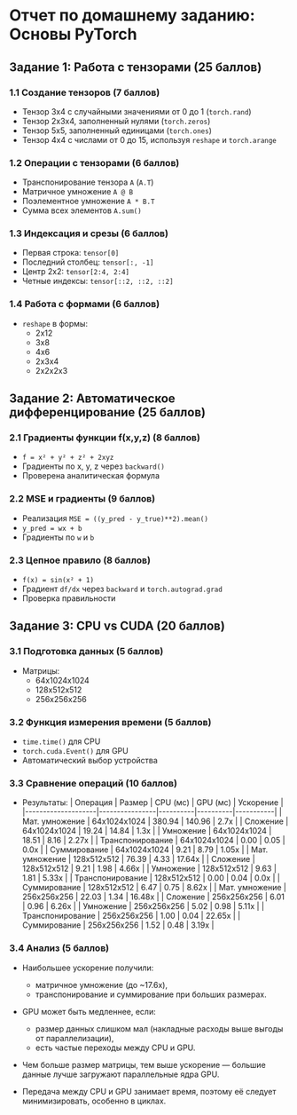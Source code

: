 # Отчет по домашнему заданию: Основы PyTorch

## Задание 1: Работа с тензорами (25 баллов)

### 1.1 Создание тензоров (7 баллов)
- Тензор 3x4 с случайными значениями от 0 до 1 (`torch.rand`)
- Тензор 2x3x4, заполненный нулями (`torch.zeros`)
- Тензор 5x5, заполненный единицами (`torch.ones`)
- Тензор 4x4 с числами от 0 до 15, используя `reshape` и `torch.arange`

### 1.2 Операции с тензорами (6 баллов)
- Транспонирование тензора `A` (`A.T`)
- Матричное умножение `A @ B`
- Поэлементное умножение `A * B.T`
- Сумма всех элементов `A.sum()`

### 1.3 Индексация и срезы (6 баллов)
- Первая строка: `tensor[0]`
- Последний столбец: `tensor[:, -1]`
- Центр 2x2: `tensor[2:4, 2:4]`
- Четные индексы: `tensor[::2, ::2, ::2]`

### 1.4 Работа с формами (6 баллов)
- `reshape` в формы:
  - 2x12
  - 3x8
  - 4x6
  - 2x3x4
  - 2x2x2x3


## Задание 2: Автоматическое дифференцирование (25 баллов)

### 2.1 Градиенты функции f(x,y,z) (8 баллов)
- `f = x² + y² + z² + 2xyz`
- Градиенты по x, y, z через `backward()`
- Проверена аналитическая формула

### 2.2 MSE и градиенты (9 баллов)
- Реализация `MSE = ((y_pred - y_true)**2).mean()`
- `y_pred = wx + b`
- Градиенты по `w` и `b`

### 2.3 Цепное правило (8 баллов)
- `f(x) = sin(x² + 1)`
- Градиент `df/dx` через `backward` и `torch.autograd.grad`
- Проверка правильности


## Задание 3: CPU vs CUDA (20 баллов)

### 3.1 Подготовка данных (5 баллов)
- Матрицы:
  - 64x1024x1024
  - 128x512x512
  - 256x256x256

### 3.2 Функция измерения времени (5 баллов)
- `time.time()` для CPU
- `torch.cuda.Event()` для GPU
- Автоматический выбор устройства

### 3.3 Сравнение операций (10 баллов)
- Результаты:
| Операция           | Размер         | CPU (мс) | GPU (мс) | Ускорение |
|--------------------|----------------|----------|----------|-----------|
| Мат. умножение     | 64x1024x1024   | 380.94   | 140.96   | 2.7x      |
| Сложение           | 64x1024x1024   | 19.24    | 14.84    | 1.3x      |
| Умножение          | 64x1024x1024   | 18.51    | 8.16     | 2.27x     |
| Транспонирование   | 64x1024x1024   | 0.00     | 0.05     | 0.0x      |
| Суммирование       | 64x1024x1024   | 9.21     | 8.79     | 1.05x     |
| Мат. умножение     | 128x512x512    | 76.39    | 4.33     | 17.64x    |
| Сложение           | 128x512x512    | 9.21     | 1.98     | 4.66x     |
| Умножение          | 128x512x512    | 9.63     | 1.81     | 5.33x     |
| Транспонирование   | 128x512x512    | 0.00     | 0.04     | 0.0x      |
| Суммирование       | 128x512x512    | 6.47     | 0.75     | 8.62x     |
| Мат. умножение     | 256x256x256    | 22.03    | 1.34     | 16.48x    |
| Сложение           | 256x256x256    | 6.01     | 0.96     | 6.26x     |
| Умножение          | 256x256x256    | 5.02     | 0.98     | 5.11x     |
| Транспонирование   | 256x256x256    | 1.00     | 0.04     | 22.65x    |
| Суммирование       | 256x256x256    | 1.52     | 0.48     | 3.19x     |

### 3.4 Анализ (5 баллов)
- Наибольшее ускорение получили:
  - матричное умножение (до ~17.6x),
  - транспонирование и суммирование при больших размерах.

- GPU может быть медленнее, если:
  - размер данных слишком мал (накладные расходы выше выгоды от параллелизации),
  - есть частые переходы между CPU и GPU.

- Чем больше размер матрицы, тем выше ускорение — большие данные лучше загружают параллельные ядра GPU.

- Передача между CPU и GPU занимает время, поэтому её следует минимизировать, особенно в циклах.


